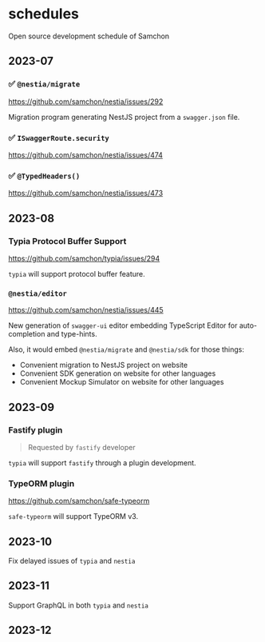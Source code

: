# schedules
Open source development schedule of Samchon




## 2023-07
### ✅ `@nestia/migrate`
https://github.com/samchon/nestia/issues/292

Migration program generating NestJS project from a `swagger.json` file.

### ✅ `ISwaggerRoute.security`
https://github.com/samchon/nestia/issues/474

### ✅ `@TypedHeaders()`
https://github.com/samchon/nestia/issues/473




## 2023-08
### Typia Protocol Buffer Support
https://github.com/samchon/typia/issues/294

`typia` will support protocol buffer feature.

### `@nestia/editor`
https://github.com/samchon/nestia/issues/445

New generation of `swagger-ui` editor embedding TypeScript Editor for auto-completion and type-hints. 

Also, it would embed `@nestia/migrate` and `@nestia/sdk` for those things:

  - Convenient migration to NestJS project on website
  - Convenient SDK generation on website for other languages
  - Convenient Mockup Simulator on website for other languages




## 2023-09
### Fastify plugin
> Requested by `fastify` developer

`typia` will support `fastify` through a plugin development.

### TypeORM plugin
https://github.com/samchon/safe-typeorm

`safe-typeorm` will support TypeORM v3.




## 2023-10
Fix delayed issues of `typia` and `nestia`




## 2023-11
Support GraphQL in both `typia` and `nestia`




## 2023-12
